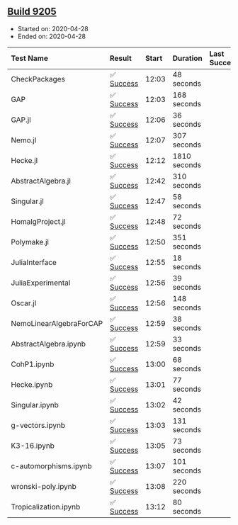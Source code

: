 ## [Build 9205](https://oscarci.mathematik.uni-kl.de/job/oscar/9205/)

* Started on: 2020-04-28
* Ended on: 2020-04-28

| Test Name    | Result | Start | Duration | Last Success | First Failure |
|:-------------|:-------|:------|:---------|:-------------|:--------------|
| CheckPackages | ✅ [Success](https://oscarci.mathematik.uni-kl.de/job/oscar/9205/artifact/logs/build-9205/CheckPackages.log) | 12:03 | 48 seconds |  |  |
| GAP | ✅ [Success](https://oscarci.mathematik.uni-kl.de/job/oscar/9205/artifact/logs/build-9205/GAP.log) | 12:03 | 168 seconds |  |  |
| GAP.jl | ✅ [Success](https://oscarci.mathematik.uni-kl.de/job/oscar/9205/artifact/logs/build-9205/GAP.jl.log) | 12:06 | 36 seconds |  |  |
| Nemo.jl | ✅ [Success](https://oscarci.mathematik.uni-kl.de/job/oscar/9205/artifact/logs/build-9205/Nemo.jl.log) | 12:07 | 307 seconds |  |  |
| Hecke.jl | ✅ [Success](https://oscarci.mathematik.uni-kl.de/job/oscar/9205/artifact/logs/build-9205/Hecke.jl.log) | 12:12 | 1810 seconds |  |  |
| AbstractAlgebra.jl | ✅ [Success](https://oscarci.mathematik.uni-kl.de/job/oscar/9205/artifact/logs/build-9205/AbstractAlgebra.jl.log) | 12:42 | 310 seconds |  |  |
| Singular.jl | ✅ [Success](https://oscarci.mathematik.uni-kl.de/job/oscar/9205/artifact/logs/build-9205/Singular.jl.log) | 12:47 | 58 seconds |  |  |
| HomalgProject.jl | ✅ [Success](https://oscarci.mathematik.uni-kl.de/job/oscar/9205/artifact/logs/build-9205/HomalgProject.jl.log) | 12:48 | 72 seconds |  |  |
| Polymake.jl | ✅ [Success](https://oscarci.mathematik.uni-kl.de/job/oscar/9205/artifact/logs/build-9205/Polymake.jl.log) | 12:50 | 351 seconds |  |  |
| JuliaInterface | ✅ [Success](https://oscarci.mathematik.uni-kl.de/job/oscar/9205/artifact/logs/build-9205/JuliaInterface.log) | 12:55 | 18 seconds |  |  |
| JuliaExperimental | ✅ [Success](https://oscarci.mathematik.uni-kl.de/job/oscar/9205/artifact/logs/build-9205/JuliaExperimental.log) | 12:56 | 39 seconds |  |  |
| Oscar.jl | ✅ [Success](https://oscarci.mathematik.uni-kl.de/job/oscar/9205/artifact/logs/build-9205/Oscar.jl.log) | 12:56 | 148 seconds |  |  |
| NemoLinearAlgebraForCAP | ✅ [Success](https://oscarci.mathematik.uni-kl.de/job/oscar/9205/artifact/logs/build-9205/NemoLinearAlgebraForCAP.log) | 12:59 | 38 seconds |  |  |
| AbstractAlgebra.ipynb | ✅ [Success](https://oscarci.mathematik.uni-kl.de/job/oscar/9205/artifact/logs/build-9205/AbstractAlgebra.ipynb.log) | 12:59 | 33 seconds |  |  |
| CohP1.ipynb | ✅ [Success](https://oscarci.mathematik.uni-kl.de/job/oscar/9205/artifact/logs/build-9205/CohP1.ipynb.log) | 13:00 | 68 seconds |  |  |
| Hecke.ipynb | ✅ [Success](https://oscarci.mathematik.uni-kl.de/job/oscar/9205/artifact/logs/build-9205/Hecke.ipynb.log) | 13:01 | 77 seconds |  |  |
| Singular.ipynb | ✅ [Success](https://oscarci.mathematik.uni-kl.de/job/oscar/9205/artifact/logs/build-9205/Singular.ipynb.log) | 13:02 | 42 seconds |  |  |
| g-vectors.ipynb | ✅ [Success](https://oscarci.mathematik.uni-kl.de/job/oscar/9205/artifact/logs/build-9205/g-vectors.ipynb.log) | 13:03 | 131 seconds |  |  |
| K3-16.ipynb | ✅ [Success](https://oscarci.mathematik.uni-kl.de/job/oscar/9205/artifact/logs/build-9205/K3-16.ipynb.log) | 13:05 | 73 seconds |  |  |
| c-automorphisms.ipynb | ✅ [Success](https://oscarci.mathematik.uni-kl.de/job/oscar/9205/artifact/logs/build-9205/c-automorphisms.ipynb.log) | 13:07 | 101 seconds |  |  |
| wronski-poly.ipynb | ✅ [Success](https://oscarci.mathematik.uni-kl.de/job/oscar/9205/artifact/logs/build-9205/wronski-poly.ipynb.log) | 13:08 | 220 seconds |  |  |
| Tropicalization.ipynb | ✅ [Success](https://oscarci.mathematik.uni-kl.de/job/oscar/9205/artifact/logs/build-9205/Tropicalization.ipynb.log) | 13:12 | 80 seconds |  |  |
